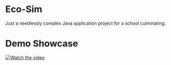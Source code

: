 # Eco-Sim
Just a needlessly complex Java application project for a school culminating.

# Demo Showcase

[![Watch the video](https://drive.google.com/uc?export=view&id=1WvJxXut-CfI59O8OdA0_5nzgMWmZMdTO)](https://drive.google.com/file/d/1zYhXG49GHMNKVyOAMOMbmWzalxpW9zU6/view?usp=sharing)
